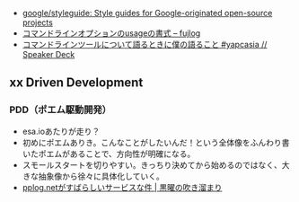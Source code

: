 * [google/styleguide: Style guides for Google-originated open-source projects](https://github.com/google/styleguide)
* [コマンドラインオプションのusageの書式 – fujlog](http://www.fujlog.net/2014/04/command-line-getopt-usage-format.html)
* [コマンドラインツールについて語るときに僕の語ること #yapcasia // Speaker Deck](https://speakerdeck.com/tcnksm/komandorainturunituiteyu-rutokinipu-falseyu-rukoto-number-yapcasia)

xx Driven Development
----

### PDD（ポエム駆動開発）

* esa.ioあたりが走り？
* 初めにポエムありき。こんなことがしたいんだ！という全体像をふんわり書いたポエムがあることで、方向性が明確になる。
* スモールスタートを切りやすい。きっちり決めてから始めるのではなく、大きな抽象像から徐々に具体化していく。
* [pplog.netがすばらしいサービスな件 | 黒曜の吹き溜まり](http://blog.kokuyouwind.com/archives/947)